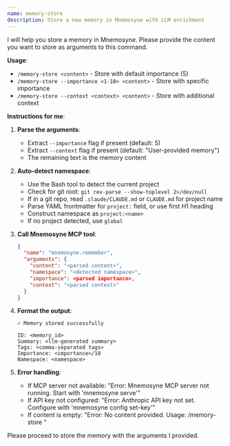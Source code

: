 ```yaml
---
name: memory-store
description: Store a new memory in Mnemosyne with LLM enrichment
---
```


I will help you store a memory in Mnemosyne. Please provide the content you want to store as arguments to this command.

**Usage**:
- `/memory-store <content>` - Store with default importance (5)
- `/memory-store --importance <1-10> <content>` - Store with specific importance
- `/memory-store --context <context> <content>` - Store with additional context

**Instructions for me**:

1. **Parse the arguments**:
   - Extract `--importance` flag if present (default: 5)
   - Extract `--context` flag if present (default: "User-provided memory")
   - The remaining text is the memory content

2. **Auto-detect namespace**:
   - Use the Bash tool to detect the current project
   - Check for git root: `git rev-parse --show-toplevel 2>/dev/null`
   - If in a git repo, read `.claude/CLAUDE.md` or `CLAUDE.md` for project name
   - Parse YAML frontmatter for `project:` field, or use first H1 heading
   - Construct namespace as `project:<name>`
   - If no project detected, use `global`

3. **Call Mnemosyne MCP tool**:
   ```json
   {
     "name": "mnemosyne.remember",
     "arguments": {
       "content": "<parsed content>",
       "namespace": "<detected namespace>",
       "importance": <parsed importance>,
       "context": "<parsed context>"
     }
   }
   ```

4. **Format the output**:
   ```
   ✓ Memory stored successfully

   ID: <memory_id>
   Summary: <llm-generated summary>
   Tags: <comma-separated tags>
   Importance: <importance>/10
   Namespace: <namespace>
   ```

5. **Error handling**:
   - If MCP server not available: "Error: Mnemosyne MCP server not running. Start with 'mnemosyne serve'"
   - If API key not configured: "Error: Anthropic API key not set. Configure with 'mnemosyne config set-key'"
   - If content is empty: "Error: No content provided. Usage: /memory-store <content>"

Please proceed to store the memory with the arguments I provided.
